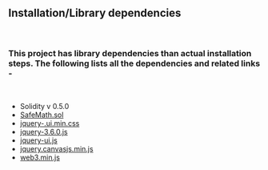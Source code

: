 ## Installation/Library dependencies
&nbsp;  

### This project has library dependencies than actual installation steps. The following lists all the dependencies and related links -   
&nbsp;  
* Solidity v 0.5.0
* [SafeMath.sol](https://github.com/OpenZeppelin/openzeppelin-contracts/blob/release-v2.5.0/contracts/math/SafeMath.sol)
* [jquery-.ui.min.css](css/jquery-.ui.min.css)
* [jquery-3.6.0.js](js/jquery-3.6.0.js)
* [jquery-ui.js](jquery-ui-1.13.2.custom/jquery-ui.js)
* [jquery.canvasjs.min.js](https://canvasjs.com/assets/script/jquery.canvasjs.min.js)
* [web3.min.js](https://cdnjs.cloudflare.com/ajax/libs/web3/3.0.0-rc.5/web3.min.js)
